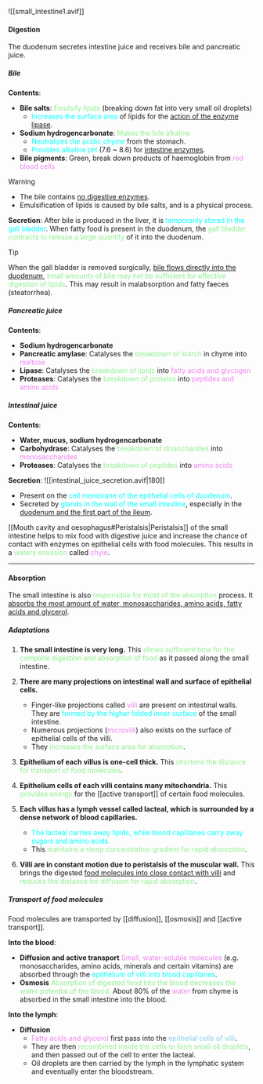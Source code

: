 ![[small_intestine1.avif]]
#### Digestion
The duodenum secretes intestine juice and receives bile and pancreatic juice.

##### Bile
**Contents**:
- **Bile salts**: <span style="color: lightgreen">Emulsify lipids</span> (breaking down fat into very small oil droplets)
	- <span style="color: aqua">Increases the surface area</span> of lipids for the <u>action of the enzyme lipase</u>.
- **Sodium hydrogencarbonate**: <span style="color: lightgreen">Makes the bile alkaline</span>
	- <span style="color: aqua">Neutralizes the acidic chyme</span> from the stomach.
	- <span style="color: aqua">Provides alkaline pH</span> (7.6 ~ 8.6) for <u>intestine enzymes</u>.
- **Bile pigments**: Green, break down products of haemoglobin from <span style="color: violet">red blood cells</span>

> [!warning]
> - The bile contains <u>no digestive enzymes</u>.
> - Emulsification of lipids is caused by bile salts, and is a physical process.

**Secretion**:
After bile is produced in the liver, it is <span style="color: aqua">temporarily stored in the gall bladder</span>. When fatty food is present in the duodenum, the <span style="color: lightgreen">gall bladder contracts to release a large quantity</span> of it into the duodenum.

> [!tip]
> When the gall bladder is removed surgically, <u>bile flows directly into the duodenum</u>, <span style="color: lightgreen">small amounts of bile may not be sufficient for effective digestion of lipids</span>. This may result in malabsorption and fatty faeces (steatorrhea).

##### Pancreatic juice
**Contents**:
- **Sodium hydrogencarbonate**
- **Pancreatic amylase**: Catalyses the <span style="color: lightgreen">breakdown of starch</span> in chyme into <span style="color: violet">maltose</span>
- **Lipase**: Catalyses the <span style="color: lightgreen">breakdown of lipids</span> into <span style="color: violet">fatty acids and glycogen</span>
- **Proteases**: Catalyses the <span style="color: lightgreen">breakdown of proteins</span> into <span style="color: violet">peptides and amino acids</span>

##### Intestinal juice
**Contents**:
- **Water, mucus, sodium hydrogencarbonate**
- **Carbohydrase**: Catalyses the <span style="color: lightgreen">breakdown of disaccharides</span> into <span style="color: violet">monosaccharides</span>
- **Proteases**: Catalyses the <span style="color: lightgreen">breakdown of peptides</span> into <span style="color: violet">amino acids</span>

**Secretion**:
![[intestinal_juice_secretion.avif|180]]
- Present on the <span style="color: aqua">cell membrane of the epithelial cells of duodenum</span>.
- Secreted by <span style="color: aqua">glands in the wall of the small intestine</span>, especially in the <u>duodenum and the first part of the ileum</u>.

[[Mouth cavity and oesophagus#Peristalsis|Peristalsis]] of the small intestine helps to mix food with digestive juice and increase the chance of contact with enzymes on epithelial cells with food molecules. This results in a <span style="color: lightgreen">watery emulsion</span> called <span style="color: violet">chyle</span>.

---
#### Absorption
The small intestine is also <span style="color: lightgreen">responsible for most of the absorption</span> process. It <u>absorbs the most amount of water, monosaccharides, amino acids, fatty acids and glycerol</u>.

##### Adaptations
1. **The small intestine is very long.**
   This <span style="color: lightgreen">allows sufficient time for the complete digestion and absorption of food</span> as it passed along the small intestine.

2. **There are many projections on intestinal wall and surface of epithelial cells.**
	- Finger-like projections called <span style="color: violet">villi</span> are present on intestinal walls. They are <span style="color: aqua">formed by the higher folded inner surface</span> of the small intestine.
	- Numerous projections (<span style="color: violet">microvilli</span>) also exists on the surface of epithelial cells of the villi.
	- They <span style="color: lightgreen">increases the surface area for absorption</span>.

3. **Epithelium of each villus is one-cell thick.**
   This <span style="color: lightgreen">shortens the distance for transport of food molecules</span>.

4. **Epithelium cells of each villi contains many mitochondria.**
   This <span style="color: lightgreen">provides energy</span> for the [[active transport]] of certain food molecules.

5. **Each villus has a lymph vessel called lacteal, which is surrounded by a dense network of blood capillaries.**
	- <span style="color: aqua">The lacteal carries away lipids, while blood capillaries carry away sugars and amino acids.</span>
	- This <span style="color: lightgreen">maintains a steep concentration gradient for rapid absorption</span>.

6. **Villi are in constant motion due to peristalsis of the muscular wall.**
   This brings the digested <u>food molecules into close contact with villi</u> and <span style="color: lightgreen">reduces the distance for diffusion for rapid absorption</span>.

##### Transport of food molecules
Food molecules are transported by [[diffusion]], [[osmosis]] and [[active transport]].

**Into the blood**:
- **Diffusion and active transport**
  <span style="color: violet">Small, water-soluble molecules</span> (e.g. monosaccharides, amino acids, minerals and certain vitamins) are absorbed through the <span style="color: aqua">epithelium of villi into blood capillaries</span>.
- **Osmosis**
  <span style="color: lightgreen">Absorption of digested food into the blood decreases the water potential of the blood.</span> About 80% of the <span style="color: violet">water</span> from chyme is absorbed in the small intestine into the blood.

**Into the lymph**:
- **Diffusion**
	- <span style="color: violet">Fatty acids and glycerol</span> first pass into the <span style="color: skyblue">epithelial cells of villi</span>.
	- They are then <span style="color: lightgreen">recombined inside the cells to form small oil droplets</span>, and then passed out of the cell to enter the lacteal.
	- Oil droplets are then carried by the lymph in the lymphatic system and eventually enter the bloodstream.
